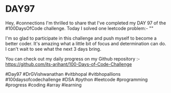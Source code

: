 # DAY97
Hey, #connections I'm thrilled to share that I've completed my DAY 97 of the #100DaysOfCode challenge. Today I solved one leetcode problem:- ""

I'm so glad to participate in this challenge and push myself to become a better coder. It's amazing what a little bit of focus and determination can do. I can't wait to see what the next 3 days bring.

You can check out my daily progress on my Github repository :- https://github.com/its-arihant/100-Days-of-Code-Challenge

#Day97 #DrGVishwanathan #vitbhopal #vitbhopallions #100daysofcodechallenge #DSA #python #leetcode #programming #progress #coding #array #learning 
